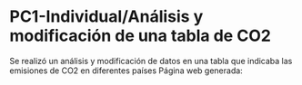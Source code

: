 # PC1-Individual/Análisis y modificación de una tabla de CO2
Se realizó un análisis y modificación de datos en una tabla que indicaba las emisiones de CO2 en diferentes países
Página web generada: 
